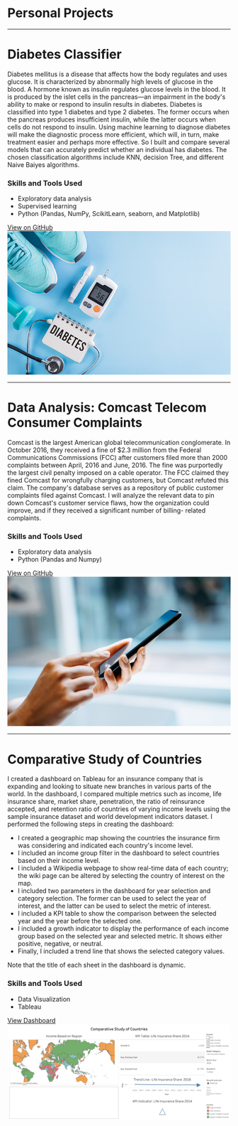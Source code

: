 # Personal Projects

---

# Diabetes Classifier

Diabetes mellitus is a disease that affects how the body regulates and uses glucose. It is characterized by abnormally high levels of glucose in the blood. A hormone known as insulin regulates glucose levels in the blood. It is produced by the islet cells in the pancreas—an impairment in the body's ability to make or respond to insulin results in diabetes. Diabetes is classified into type 1 diabetes and type 2 diabetes. The former occurs when the pancreas produces insufficient insulin, while the latter occurs when cells do not respond to insulin. Using machine learning to diagnose diabetes will make the diagnostic process more efficient, which will, in turn, make treatment easier and perhaps more effective.  So I built and compare several models that can accurately predict whether an individual has diabetes. The chosen classification algorithms include KNN, decision Tree, and different Naive Baiyes algorithms.

### Skills and Tools Used
- Exploratory data analysis
- Supervised learning
- Python (Pandas, NumPy, ScikitLearn, seaborn, and Matplotlib)

[View on GitHub](https://github.com/Abdul-AA/abdul-aa.github.io/blob/5ac786e14bdb624000a4770b0ea879ca05a1d381/Notebooks/diabetes.ipynb)
<img src="images/diabetes-stats-report-724px.png"/>

---

# Data Analysis: Comcast Telecom Consumer Complaints

Comcast is the largest American global telecommunication conglomerate. In October 2016, they received a fine of $2.3 million from the Federal Communications Commissions (FCC) after customers filed more than 2000 complaints between April, 2016 and June, 2016. The fine was purportedly the largest civil penalty imposed on a cable operator. The FCC claimed they fined Comcast for wrongfully charging customers, but Comcast refuted this claim. The company's database serves as a repository of public customer complaints filed against Comcast. I will analyze the relevant data to pin down Comcast's customer service flaws, how the organization could improve, and if they received a significant number of billing- related complaints.

### Skills and Tools Used
- Exploratory data analysis
- Python (Pandas and Numpy)

[View on GitHub](https://github.com/Abdul-AA/abdul-aa.github.io/blob/e0a9468ab53445e5926012f76abcf79d2b03208c/Notebooks/Comcast%20Data%20Analysis.ipynb)
<img src="images/cell.png.jpg"/>

---


# Comparative Study of Countries
I created a dashboard on Tableau for an insurance company that is expanding and looking to situate new branches in various parts of the world. In the dashboard, I compared multiple metrics such as income, life insurance share, market share, penetration, the ratio of reinsurance accepted, and retention ratio of countries of varying income levels using the sample insurance dataset and world development indicators dataset. I performed the following steps in creating the dashboard:
-	I created a geographic map showing the countries the insurance firm was considering and indicated each country's income level. 
-	I included an income group filter in the dashboard to select countries based on their income level.
-	I included a Wikipedia webpage to show real-time data of each country; the wiki page can be altered by selecting the country of interest on the map.
-	I included two parameters in the dashboard for year selection and category selection. The former can be used to select the year of interest, and the latter can be used to select the metric of interest.
-	I included a KPI table to show the comparison between the selected year and the year before the selected one.
-	I included a growth indicator to display the performance of each income group based on the selected year and selected metric. It shows either positive, negative, or neutral.
-	Finally, I included a trend line that shows the selected category values.

Note that the title of each sheet in the dashboard is dynamic.

### Skills and Tools Used
- Data Visualization
- Tableau

[View Dashboard](https://public.tableau.com/views/ComparativeStudyofCountries_16641355016940/ComparativeStudyofCountries?:language=en-US&:display_count=n&:origin=viz_share_link)
<img src="images/Comparative Study of Countries.png"/>






